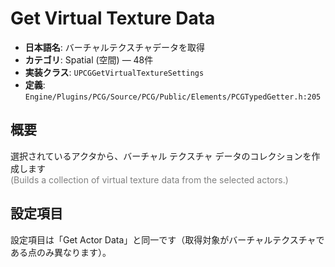 # Get Virtual Texture Data

- **日本語名**: バーチャルテクスチャデータを取得
- **カテゴリ**: Spatial (空間) — 48件
- **実装クラス**: `UPCGGetVirtualTextureSettings`
- **定義**: `Engine/Plugins/PCG/Source/PCG/Public/Elements/PCGTypedGetter.h:205`

## 概要

選択されているアクタから、バーチャル テクスチャ データのコレクションを作成します<br><span style='color:gray'>(Builds a collection of virtual texture data from the selected actors.)</span>

## 設定項目


設定項目は「Get Actor Data」と同一です（取得対象がバーチャルテクスチャである点のみ異なります）。
